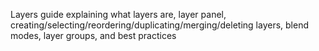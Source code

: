 Layers guide explaining what layers are, layer panel, creating/selecting/reordering/duplicating/merging/deleting layers, blend modes, layer groups, and best practices